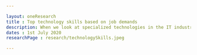 ```yaml
---

layout: oneResearch
title : Top technology skills based on job demands
description: When we look at specialized technologies in the IT industry most of the jobs are in the space of Data science followed by DevOps and Full-stack.  There is a lot of buzz on IoT and Blockchain, but we are not seeing the buzz converting to job opportunities.
dates : 1st July 2020
researchPage : research/technologySkills.jpeg

---
```

